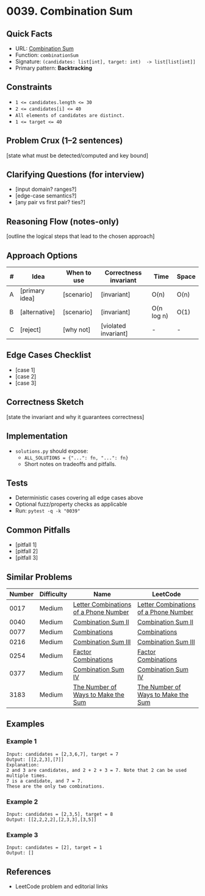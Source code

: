 # 0039. Combination Sum

## Quick Facts

- URL: [Combination Sum](https://leetcode.com/problems/combination-sum/)
- Function: `combinationSum`
- Signature: `(candidates: list[int], target: int)  -> list[list[int]]`
- Primary pattern: **Backtracking**

## Constraints

- `1 <= candidates.length <= 30`
- `2 <= candidates[i] <= 40`
- `All elements of candidates are distinct.`
- `1 <= target <= 40`

## Problem Crux (1–2 sentences)

[state what must be detected/computed and key bound]

## Clarifying Questions (for interview)

- [input domain? ranges?]
- [edge-case semantics?]
- [any pair vs first pair? ties?]

## Reasoning Flow (notes-only)

[outline the logical steps that lead to the chosen approach]

## Approach Options

| #   | Idea           | When to use | Correctness invariant | Time       | Space |
| --- | -------------- | ----------- | --------------------- | ---------- | ----- |
| A   | [primary idea] | [scenario]  | [invariant]           | O(n)       | O(n)  |
| B   | [alternative]  | [scenario]  | [invariant]           | O(n log n) | O(1)  |
| C   | [reject]       | [why not]   | [violated invariant]  | -          | -     |

## Edge Cases Checklist

- [case 1]
- [case 2]
- [case 3]

## Correctness Sketch

[state the invariant and why it guarantees correctness]

## Implementation

- `solutions.py` should expose:
    - `ALL_SOLUTIONS = {"...": fn, "...": fn}`
    - Short notes on tradeoffs and pitfalls.

## Tests

- Deterministic cases covering all edge cases above
- Optional fuzz/property checks as applicable
- Run: `pytest -q -k "0039"`

## Common Pitfalls

- [pitfall 1]
- [pitfall 2]
- [pitfall 3]

## Similar Problems

| Number | Difficulty | Name                                                                                             | LeetCode                                                                                                      |
| ------ | ---------- | ------------------------------------------------------------------------------------------------ | ------------------------------------------------------------------------------------------------------------- |
| 0017   | Medium     | [Letter Combinations of a Phone Number](../0017-letter-combinations-of-a-phone-number/readme.md) | [Letter Combinations of a Phone Number](https://leetcode.com/problems/letter-combinations-of-a-phone-number/) |
| 0040   | Medium     | [Combination Sum II](../0040-combination-sum-ii/readme.md)                                       | [Combination Sum II](https://leetcode.com/problems/combination-sum-ii/)                                       |
| 0077   | Medium     | [Combinations](../0077-combinations/readme.md)                                                   | [Combinations](https://leetcode.com/problems/combinations/)                                                   |
| 0216   | Medium     | [Combination Sum III](../0216-combination-sum-iii/readme.md)                                     | [Combination Sum III](https://leetcode.com/problems/combination-sum-iii/)                                     |
| 0254   | Medium     | [Factor Combinations](../0254-factor-combinations/readme.md)                                     | [Factor Combinations](https://leetcode.com/problems/factor-combinations/)                                     |
| 0377   | Medium     | [Combination Sum IV](../0377-combination-sum-iv/readme.md)                                       | [Combination Sum IV](https://leetcode.com/problems/combination-sum-iv/)                                       |
| 3183   | Medium     | [The Number of Ways to Make the Sum](../3183-the-number-of-ways-to-make-the-sum/readme.md)       | [The Number of Ways to Make the Sum](https://leetcode.com/problems/the-number-of-ways-to-make-the-sum/)       |

## Examples

### Example 1

```text
Input: candidates = [2,3,6,7], target = 7
Output: [[2,2,3],[7]]
Explanation:
2 and 3 are candidates, and 2 + 2 + 3 = 7. Note that 2 can be used multiple times.
7 is a candidate, and 7 = 7.
These are the only two combinations.
```

### Example 2

```text
Input: candidates = [2,3,5], target = 8
Output: [[2,2,2,2],[2,3,3],[3,5]]
```

### Example 3

```text
Input: candidates = [2], target = 1
Output: []
```

## References

- LeetCode problem and editorial links
